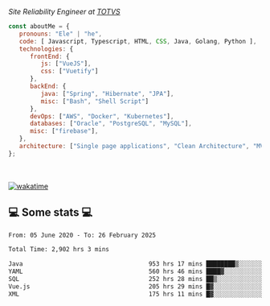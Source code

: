 <p><em>Site Reliability Engineer at <a href="https://www.totvs.com/">TOTVS</a></br>
</em></p>


```javascript
const aboutMe = {
   pronouns: "Ele" | "he",
   code: [ Javascript, Typescript, HTML, CSS, Java, Golang, Python ],
   technologies: {
      frontEnd: {
         js: ["VueJS"],
         css: ["Vuetify"]
      },
      backEnd: {
         java: ["Spring", "Hibernate", "JPA"],
         misc: ["Bash", "Shell Script"]
      },
      devOps: ["AWS", "Docker", "Kubernetes"],
      databases: ["Oracle", "PostgreSQL", "MySQL"],
      misc: ["firebase"],
   },
   architecture: ["Single page applications", "Clean Architecture", "MVC", "Microservices"],
};
```
</br></br>
[![wakatime](https://wakatime.com/badge/user/a3a8ed06-d304-4d6b-bc86-4adc418cdea7.svg)](https://wakatime.com/@a3a8ed06-d304-4d6b-bc86-4adc418cdea7)
<h2>💻 Some stats 💻</h2>

<!--START_SECTION:waka-->

```txt
From: 05 June 2020 - To: 26 February 2025

Total Time: 2,902 hrs 3 mins

Java                                   953 hrs 17 mins ████████▒░░░░░░░░░░░░░░░░   32.85 %
YAML                                   560 hrs 46 mins ████▓░░░░░░░░░░░░░░░░░░░░   19.32 %
SQL                                    252 hrs 28 mins ██▒░░░░░░░░░░░░░░░░░░░░░░   08.70 %
Vue.js                                 205 hrs 29 mins █▓░░░░░░░░░░░░░░░░░░░░░░░   07.08 %
XML                                    175 hrs 11 mins █▓░░░░░░░░░░░░░░░░░░░░░░░   06.04 %
```

<!--END_SECTION:waka-->
